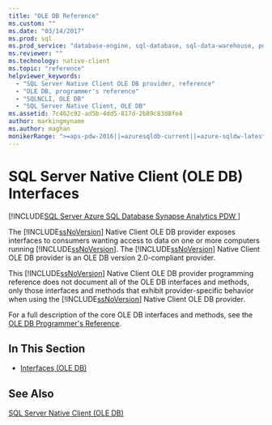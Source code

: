 ```yaml
---
title: "OLE DB Reference"
ms.custom: ""
ms.date: "03/14/2017"
ms.prod: sql
ms.prod_service: "database-engine, sql-database, sql-data-warehouse, pdw"
ms.reviewer: ""
ms.technology: native-client
ms.topic: "reference"
helpviewer_keywords: 
  - "SQL Server Native Client OLE DB provider, reference"
  - "OLE DB, programmer's reference"
  - "SQLNCLI, OLE DB"
  - "SQL Server Native Client, OLE DB"
ms.assetid: 7c462c92-ad5b-4dd5-817d-2b89c83d8fe4
author: markingmyname
ms.author: maghan
monikerRange: ">=aps-pdw-2016||=azuresqldb-current||=azure-sqldw-latest||>=sql-server-2016||=sqlallproducts-allversions||>=sql-server-linux-2017||=azuresqldb-mi-current"
---
```

# SQL Server Native Client (OLE DB) Interfaces
[!INCLUDE[SQL Server Azure SQL Database Synapse Analytics PDW ](../../includes/applies-to-version/sql-asdb-asdbmi-asa-pdw.md)]

  The [!INCLUDE[ssNoVersion](../../includes/ssnoversion-md.md)] Native Client OLE DB provider exposes interfaces to consumers wanting access to data on one or more computers running [!INCLUDE[ssNoVersion](../../includes/ssnoversion-md.md)]. The [!INCLUDE[ssNoVersion](../../includes/ssnoversion-md.md)] Native Client OLE DB provider is an OLE DB version 2.0-compliant provider.  
  
 This [!INCLUDE[ssNoVersion](../../includes/ssnoversion-md.md)] Native Client OLE DB provider programming reference does not document all of the OLE DB interfaces and methods, only those interfaces and methods that exhibit provider-specific behavior when using the [!INCLUDE[ssNoVersion](../../includes/ssnoversion-md.md)] Native Client OLE DB provider.  
  
 For a full description of the core OLE DB interfaces and methods, see the [OLE DB Programmer's Reference](https://go.microsoft.com/fwlink/?LinkId=45232).  
  
## In This Section  
  
-   [Interfaces &#40;OLE DB&#41;](https://msdn.microsoft.com/library/34c33364-8538-45db-ae41-5654481cda93)  
  
## See Also  
 [SQL Server Native Client &#40;OLE DB&#41;](../../relational-databases/native-client/ole-db/sql-server-native-client-ole-db.md)  
  
  

